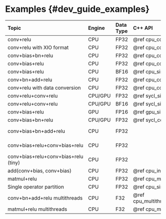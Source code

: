 # Examples {#dev_guide_examples}

| Topic                                | Engine   | Data Type | C++ API                                    | C API                             |
| :----                                | :---     | :---      | :----                                      | :---                              |
| conv+relu                            | CPU      | FP32      | @ref cpu_conv_relu_pattern_cpp             |                                   |
| conv+relu with XIO format            | CPU      | FP32      | @ref cpu_conv_relu_pattern2_cpp            |                                   |
| conv+bias+bn+relu                    | CPU      | FP32      | @ref cpu_conv_bias_bn_relu_pattern_cpp     |                                   |
| conv+bias+relu                       | CPU      | FP32      | @ref cpu_conv_bias_relu_pattern_cpp        |                                   |
| conv+bias+relu                       | CPU      | BF16      | @ref cpu_simple_pattern_bf16_cpp           |                                   |
| conv+bn+add+relu                     | CPU      | FP32      | @ref cpu_conv_bn_add_relu_pattern_cpp      | @ref cpu_simple_pattern_c         |
| conv+relu with data conversion       | CPU      | FP32      | @ref cpu_conversion_simple_pattern_cpp     |                                   |
| conv+relu+conv+relu                  | CPU/GPU  | FP32      | @ref sycl_simple_pattern_cpp               |                                   |
| conv+relu+conv+relu                  | CPU/GPU  | BF16      | @ref sycl_simple_pattern_bf16_cpp          |                                   |
| conv+bias+relu                       | GPU      | FP16      | @ref gpu_simple_pattern_fp16_cpp           |                                   |
| conv+bias+bn+relu                    | CPU/GPU  | FP32      | @ref sycl_conv_bias_bn_relu_pattern_cpp    |                                   |
| conv+bias+bn+add+relu                | CPU      | FP32      |                                            | @ref cpu_conv_bias_bn_add_relu_c  |
| conv+bias+relu+conv+bias+relu        | CPU      | FP32      |                                            | @ref cpu_multi_times_inference_c  |
| conv+bias+relu+conv+bias+relu (tiny) | CPU      | FP32      |                                            | @ref cpu_simple_pattern_tiny_c    |
| add(conv+bias, conv+bias)            | CPU      | FP32      | @ref cpu_inplace_options_cpp               |                                   |
| matmul+relu                          | CPU      | FP32      | @ref cpu_matmul_relu_pattern_cpp           |                                   |
| Single operator partition            | CPU      | FP32      | @ref cpu_single_op_partition_matmul_cpp    |                                   |
| conv+bn+add+relu multithreads        | CPU      | F32       | @ref cpu_multithreading_conv_bn_add_relu_pattern_cpp  |                                   |
| matmul+relu multithreads             | CPU      | F32       | @ref cpu_multithreading_matmul_relu_pattern_cpp       |                                   |